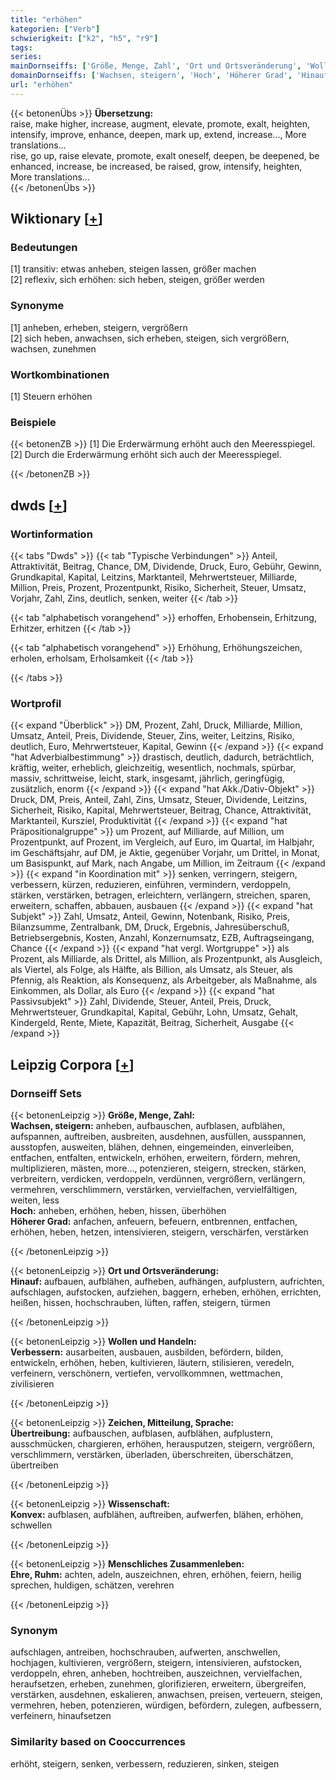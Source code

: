 ```yaml
---
title: "erhöhen"
kategorien: ["Verb"]
schwierigkeit: ["k2", "h5", "r9"]
tags:
series:
mainDornseiffs: ['Größe, Menge, Zahl', 'Ort und Ortsveränderung', 'Wollen und Handeln', 'Zeichen, Mitteilung, Sprache', 'Wissenschaft', 'Menschliches Zusammenleben']
domainDornseiffs: ['Wachsen, steigern', 'Hoch', 'Höherer Grad', 'Hinauf', 'Verbessern', 'Übertreibung', 'Konvex', 'Ehre, Ruhm']
url: "erhöhen"
---
```


{{< betonenÜbs >}}
**Übersetzung:**  
raise, make higher, increase, augment, elevate, promote, exalt, heighten, intensify, improve, enhance, deepen, mark up, extend, increase..., More translations...  
rise, go up, raise elevate, promote, exalt oneself, deepen, be deepened, be enhanced, increase, be increased, be raised, grow, intensify, heighten, More translations...  
{{< /betonenÜbs >}}

## Wiktionary [[+](https://de.wiktionary.org/wiki/erhöhen)]

### Bedeutungen
[1] transitiv: etwas anheben, steigen lassen, größer machen  
[2] reflexiv, sich erhöhen: sich heben, steigen, größer werden  

### Synonyme
[1] anheben, erheben, steigern, vergrößern  
[2] sich heben, anwachsen, sich erheben, steigen, sich vergrößern, wachsen, zunehmen  

### Wortkombinationen
[1] Steuern erhöhen  

### Beispiele
{{< betonenZB >}}
[1] Die Erderwärmung erhöht auch den Meeresspiegel.  
[2] Durch die Erderwärmung erhöht sich auch der Meeresspiegel.  

{{< /betonenZB >}}


## dwds [[+](https://www.dwds.de/wb/erhöhen)]

### Wortinformation
{{< tabs "Dwds" >}}
{{< tab "Typische Verbindungen" >}}
Anteil, Attraktivität, Beitrag, Chance, DM, Dividende, Druck, Euro, Gebühr, Gewinn, Grundkapital, Kapital, Leitzins, Marktanteil, Mehrwertsteuer, Milliarde, Million, Preis, Prozent, Prozentpunkt, Risiko, Sicherheit, Steuer, Umsatz, Vorjahr, Zahl, Zins, deutlich, senken, weiter
{{< /tab >}}

{{< tab "alphabetisch vorangehend" >}}
erhoffen, Erhobensein, Erhitzung, Erhitzer, erhitzen
{{< /tab >}}

{{< tab "alphabetisch vorangehend" >}}
Erhöhung, Erhöhungszeichen, erholen, erholsam, Erholsamkeit
{{< /tab >}}

{{< /tabs >}}

### Wortprofil
{{< expand "Überblick" >}} DM, Prozent, Zahl, Druck, Milliarde, Million, Umsatz, Anteil, Preis, Dividende, Steuer, Zins, weiter, Leitzins, Risiko, deutlich, Euro, Mehrwertsteuer, Kapital, Gewinn {{< /expand >}}
{{< expand "hat Adverbialbestimmung" >}} drastisch, deutlich, dadurch, beträchtlich, kräftig, weiter, erheblich, gleichzeitig, wesentlich, nochmals, spürbar, massiv, schrittweise, leicht, stark, insgesamt, jährlich, geringfügig, zusätzlich, enorm {{< /expand >}}
{{< expand "hat Akk./Dativ-Objekt" >}} Druck, DM, Preis, Anteil, Zahl, Zins, Umsatz, Steuer, Dividende, Leitzins, Sicherheit, Risiko, Kapital, Mehrwertsteuer, Beitrag, Chance, Attraktivität, Marktanteil, Kursziel, Produktivität {{< /expand >}}
{{< expand "hat Präpositionalgruppe" >}} um Prozent, auf Milliarde, auf Million, um Prozentpunkt, auf Prozent, im Vergleich, auf Euro, im Quartal, im Halbjahr, im Geschäftsjahr, auf DM, je Aktie, gegenüber Vorjahr, um Drittel, in Monat, um Basispunkt, auf Mark, nach Angabe, um Million, im Zeitraum {{< /expand >}}
{{< expand "in Koordination mit" >}} senken, verringern, steigern, verbessern, kürzen, reduzieren, einführen, vermindern, verdoppeln, stärken, verstärken, betragen, erleichtern, verlängern, streichen, sparen, erweitern, schaffen, abbauen, ausbauen {{< /expand >}}
{{< expand "hat Subjekt" >}} Zahl, Umsatz, Anteil, Gewinn, Notenbank, Risiko, Preis, Bilanzsumme, Zentralbank, DM, Druck, Ergebnis, Jahresüberschuß, Betriebsergebnis, Kosten, Anzahl, Konzernumsatz, EZB, Auftragseingang, Chance {{< /expand >}}
{{< expand "hat vergl. Wortgruppe" >}} als Prozent, als Milliarde, als Drittel, als Million, als Prozentpunkt, als Ausgleich, als Viertel, als Folge, als Hälfte, als Billion, als Umsatz, als Steuer, als Pfennig, als Reaktion, als Konsequenz, als Arbeitgeber, als Maßnahme, als Einkommen, als Dollar, als Euro {{< /expand >}}
{{< expand "hat Passivsubjekt" >}} Zahl, Dividende, Steuer, Anteil, Preis, Druck, Mehrwertsteuer, Grundkapital, Kapital, Gebühr, Lohn, Umsatz, Gehalt, Kindergeld, Rente, Miete, Kapazität, Beitrag, Sicherheit, Ausgabe {{< /expand >}}

## Leipzig Corpora [[+](https://corpora.uni-leipzig.de/en/res?word=erhöhen&corpusId=deu_newscrawl-public_2018)]

### Dornseiff Sets
{{< betonenLeipzig >}}
**Größe, Menge, Zahl:**  
**Wachsen, steigern:** anheben, aufbauschen, aufblasen, aufblähen, aufspannen, auftreiben, ausbreiten, ausdehnen, ausfüllen, ausspannen, ausstopfen, ausweiten, blähen, dehnen, eingemeinden, einverleiben, entfachen, entfalten, entwickeln, erhöhen, erweitern, fördern, mehren, multiplizieren, mästen, more..., potenzieren, steigern, strecken, stärken, verbreitern, verdicken, verdoppeln, verdünnen, vergrößern, verlängern, vermehren, verschlimmern, verstärken, vervielfachen, vervielfältigen, weiten, less  
**Hoch:** anheben, erhöhen, heben, hissen, überhöhen  
**Höherer Grad:** anfachen, anfeuern, befeuern, entbrennen, entfachen, erhöhen, heben, hetzen, intensivieren, steigern, verschärfen, verstärken  

{{< /betonenLeipzig >}}


{{< betonenLeipzig >}}
**Ort und Ortsveränderung:**  
**Hinauf:** aufbauen, aufblähen, aufheben, aufhängen, aufplustern, aufrichten, aufschlagen, aufstocken, aufziehen, baggern, erheben, erhöhen, errichten, heißen, hissen, hochschrauben, lüften, raffen, steigern, türmen  

{{< /betonenLeipzig >}}


{{< betonenLeipzig >}}
**Wollen und Handeln:**  
**Verbessern:** ausarbeiten, ausbauen, ausbilden, befördern, bilden, entwickeln, erhöhen, heben, kultivieren, läutern, stilisieren, veredeln, verfeinern, verschönern, vertiefen, vervollkommnen, wettmachen, zivilisieren  

{{< /betonenLeipzig >}}


{{< betonenLeipzig >}}
**Zeichen, Mitteilung, Sprache:**  
**Übertreibung:** aufbauschen, aufblasen, aufblähen, aufplustern, ausschmücken, chargieren, erhöhen, herausputzen, steigern, vergrößern, verschlimmern, verstärken, überladen, überschreiten, überschätzen, übertreiben  

{{< /betonenLeipzig >}}


{{< betonenLeipzig >}}
**Wissenschaft:**  
**Konvex:** aufblasen, aufblähen, auftreiben, aufwerfen, blähen, erhöhen, schwellen  

{{< /betonenLeipzig >}}


{{< betonenLeipzig >}}
**Menschliches Zusammenleben:**  
**Ehre, Ruhm:** achten, adeln, auszeichnen, ehren, erhöhen, feiern, heilig sprechen, huldigen, schätzen, verehren  

{{< /betonenLeipzig >}}

### Synonym
aufschlagen, antreiben, hochschrauben, aufwerten, anschwellen, hochjagen, kultivieren, vergrößern, steigern, intensivieren, aufstocken, verdoppeln, ehren, anheben, hochtreiben, auszeichnen, vervielfachen, heraufsetzen, erheben, zunehmen, glorifizieren, erweitern, übergreifen, verstärken, ausdehnen, eskalieren, anwachsen, preisen, verteuern, steigen, vermehren, heben, potenzieren, würdigen, befördern, zulegen, aufbessern, verfeinern, hinaufsetzen


### Similarity based on Cooccurrences
erhöht, steigern, senken, verbessern, reduzieren, sinken, steigen

